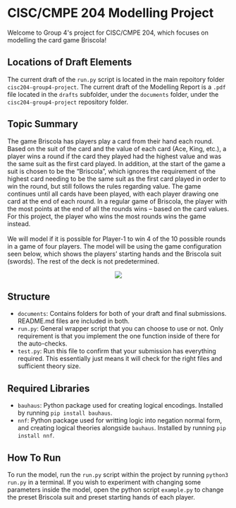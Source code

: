 # CISC/CMPE 204 Modelling Project

Welcome to Group 4's project for CISC/CMPE 204, which focuses on modelling the card game Briscola!

## Locations of Draft Elements
The current draft of the `run.py` script is located in the main repoitory folder `cisc204-group4-project`. The current draft of the Modelling Report is a `.pdf` file located in the `drafts` subfolder, under the `documents` folder, under the `cisc204-group4-project` repository folder.

## Topic Summary
The game Briscola has players play a card from their hand each round. Based on the suit of the card and the value of each card (Ace, King, etc.), a player wins a round if the card they played had the highest value and was the same suit as the first card played. In addition, at the start of the game a suit is chosen to be the “Briscola”, which ignores the requirement of the highest card needing to be the same suit as the first card played in order to win the round, but still follows the rules regarding value. The game continues until all cards have been played, with each player drawing one card at the end of each round. In a regular game of Briscola, the player with the most points at the end of all the rounds wins – based on the card values. For this project, the player who wins the most rounds wins the game instead. </br> </br>
We will model if it is possible for Player-1 to win 4 of the 10 possible rounds in a game of four players. The model will be using the game configuration seen below, which shows the players’ starting hands and the Briscola suit (swords). The rest of the deck is not predetermined. 
<p align="center">
<img src="https://github.com/user-attachments/assets/21326167-2735-4483-a797-7b54744fb571" />
</p>

## Structure

* `documents`: Contains folders for both of your draft and final submissions. README.md files are included in both.
* `run.py`: General wrapper script that you can choose to use or not. Only requirement is that you implement the one function inside of there for the auto-checks.
* `test.py`: Run this file to confirm that your submission has everything required. This essentially just means it will check for the right files and sufficient theory size.

## Required Libraries

* `bauhaus`: Python package used for creating logical encodings. Installed by running `pip install bauhaus`.
* `nnf`: Python package used for writting logic into negation normal form, and creating logical theories alongside `bauhaus`. Installed by running `pip install nnf`.

## How To Run
To run the model, run the `run.py` script within the project by running `python3 run.py` in a terminal. If you wish to experiment with changing some parameters inside the model, open the python script `example.py` to change the preset Briscola suit and preset starting hands of each player.
